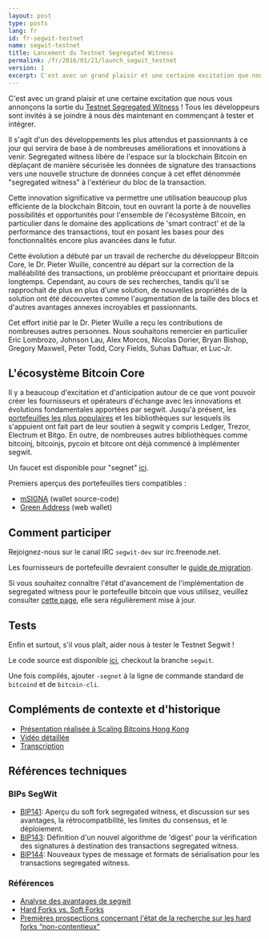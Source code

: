 ```yaml
---
layout: post
type: posts
lang: fr
id: fr-segwit-testnet
name: segwit-testnet
title: Lancement du Testnet Segregated Witness
permalink: /fr/2016/01/21/launch_segwit_testnet
version: 1
excerpt: C'est avec un grand plaisir et une certaine excitation que nous vous annonçons la sortie du Testnet Segregated Witness
---
```


C'est avec un grand plaisir et une certaine excitation que nous vous annonçons la sortie du [Testnet Segregated Witness](https://github.com/sipa/bitcoin/commits/segwit) !  Tous les développeurs sont invités à se joindre à nous dès maintenant en commençant à tester et intégrer.

Il s'agit d'un des développements les plus attendus et passionnants à ce jour qui servira de base à de nombreuses améliorations et innovations à venir. Segregated witness libère de l'espace sur la blockchain Bitcoin en déplaçant de manière sécurisée les données de signature des transactions vers une nouvelle structure de données conçue à cet effet dénommée "segregated witness" à l'extérieur du bloc de la transaction.

Cette innovation significative va permettre une utilisation beaucoup plus efficiente de la blockchain Bitcoin, tout en ouvrant la porte à de nouvelles possibilités et opportunités pour l'ensemble de l'écosystème Bitcoin, en particulier dans le domaine des applications de 'smart contract' et de la performance des transactions, tout en posant les bases pour des fonctionnalités encore plus avancées dans le futur.

Cette évolution a débuté par un travail de recherche du développeur Bitcoin Core, le Dr. Pieter Wuille, concentré au départ sur la correction de la malléabilité des transactions, un problème préoccupant et prioritaire depuis longtemps.  Cependant, au cours de ses recherches, tandis qu'il se rapprochait de plus en plus d'une solution, de nouvelles propriétés de la solution ont été découvertes comme l'augmentation de la taille des blocs et d'autres avantages annexes incroyables et passionnants. 

Cet effort initié par le Dr. Pieter Wuille a reçu les contributions de nombreuses autres personnes.  Nous souhaitons remercier en particulier Eric Lombrozo, Johnson Lau, Alex Morcos, Nicolas Dorier, Bryan Bishop, Gregory Maxwell, Peter Todd, Cory Fields, Suhas Daftuar, et Luc-Jr.

## L'écosystème Bitcoin Core

Il y a beaucoup d'excitation et d'anticipation autour de ce que vont pouvoir créer les fournisseurs et opérateurs d'échange avec les innovations et évolutions fondamentales apportées par segwit.  Jusqu'à présent, les [portefeuilles les plus populaires][segwit_adoption] et les bibliothèques sur lesquels ils s'appuient ont fait part de leur soutien à segwit y compris Ledger, Trezor, Electrum et Bitgo.  En outre, de nombreuses autres bibliothèques comme bitcoinj, bitcoinjs, pycoin et bitcore ont déjà commencé à implémenter segwit.

Un faucet est disponible pour "segnet" [ici](https://segwit.greenaddress.it/faucet/).

Premiers aperçus des portefeuilles tiers compatibles :

- [mSIGNA](https://github.com/ciphrex/mSIGNA/tree/segwit) (wallet source-code)
- [Green Address](https://segwit.greenaddress.it/) (web wallet)

## Comment participer

Rejoignez-nous sur le canal IRC `segwit-dev` sur irc.freenode.net.

Les fournisseurs de portefeuille devraient consulter le [guide de migration](/en/segwit_wallet_dev).

Si vous souhaitez connaître l'état d'avancement de l'implémentation de segregated witness pour le portefeuille bitcoin que vous utilisez, veuillez consulter [cette page][segwit_adoption], elle sera régulièrement mise à jour. 

## Tests

Enfin et surtout, s'il vous plaît, aider nous à tester le Testnet Segwit !

Le code source est disponible [ici](https://github.com/sipa/bitcoin/tree/segwit), checkout la branche `segwit`.

Une fois compilés, ajouter `-segnet` à la ligne de commande standard de `bitcoind` et de `bitcoin-cli`.

## Compléments de contexte et d'historique

- [Présentation réalisée à Scaling Bitcoins Hong Kong](https://prezi.com/lyghixkrguao/segregated-witness-and-deploying-it-for-bitcoin/)
- [Vidéo détaillée](https://bitcoincore.org/en/2015/12/14/segregated-witness)
- [Transcription](http://diyhpl.us/wiki/transcripts/scalingbitcoin/hong-kong/segregated-witness-and-its-impact-on-scalability/)

## Références techniques

### BIPs SegWit

- [BIP141](https://github.com/bitcoin/bips/blob/master/bip-0141.mediawiki): Aperçu du soft fork segregated witness, et discussion sur ses avantages, la rétrocompatibilité, les limites du consensus, et le déploiement.
- [BIP143](https://github.com/bitcoin/bips/blob/master/bip-0143.mediawiki): Définition d'un nouvel algorithme de 'digest' pour la vérification des signatures à destination des transactions segregated witness.
- [BIP144](https://github.com/bitcoin/bips/blob/master/bip-0144.mediawiki): Nouveaux types de message et formats de sérialisation pour les transactions segregated witness.

### Références

- [Analyse des avantages de segwit](http://lists.linuxfoundation.org/pipermail/bitcoin-dev/2016-January/012248.html)
- [Hard Forks vs. Soft Forks](https://petertodd.org/2016/soft-forks-are-safer-than-hard-forks)
- [Premières prospections concernant l'état de la recherche sur les hard forks “non-contentieux”](https://scalingbitcoin.org/hongkong2015/presentations/DAY1/1_overview_1_timon.pdf)

[FAQ]: https://bitcoincore.org/en/2015/12/23/capacity-increases-faq
[roadmap]: http://lists.linuxfoundation.org/pipermail/bitcoin-dev/2015-December/011865.html
[segwit_adoption]: /en/segwit_adoption
